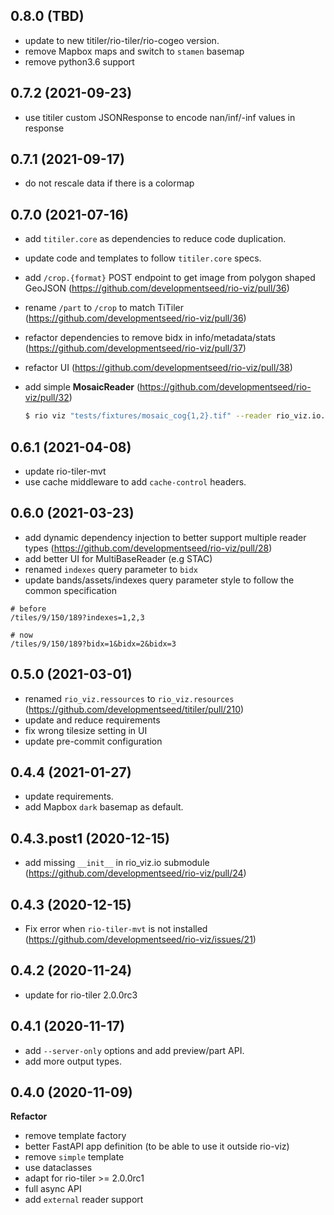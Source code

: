 
## 0.8.0 (TBD)

* update to new titiler/rio-tiler/rio-cogeo version.
* remove Mapbox maps and switch to `stamen` basemap
* remove python3.6 support

## 0.7.2 (2021-09-23)

* use titiler custom JSONResponse to encode nan/inf/-inf values in response

## 0.7.1 (2021-09-17)

* do not rescale data if there is a colormap

## 0.7.0 (2021-07-16)

* add `titiler.core` as dependencies to reduce code duplication.
* update code and templates to follow `titiler.core` specs.
* add `/crop.{format}` POST endpoint to get image from polygon shaped GeoJSON (https://github.com/developmentseed/rio-viz/pull/36)
* rename `/part` to `/crop` to match TiTiler (https://github.com/developmentseed/rio-viz/pull/36)
* refactor dependencies to remove bidx in info/metadata/stats (https://github.com/developmentseed/rio-viz/pull/37)
* refactor UI (https://github.com/developmentseed/rio-viz/pull/38)
* add simple **MosaicReader** (https://github.com/developmentseed/rio-viz/pull/32)

    ```bash
    $ rio viz "tests/fixtures/mosaic_cog{1,2}.tif" --reader rio_viz.io.MosaicReader
    ```

## 0.6.1 (2021-04-08)

* update rio-tiler-mvt
* use cache middleware to add `cache-control` headers.

## 0.6.0 (2021-03-23)

* add dynamic dependency injection to better support multiple reader types (https://github.com/developmentseed/rio-viz/pull/28)
* add better UI for MultiBaseReader (e.g STAC)
* renamed `indexes` query parameter to `bidx`
* update bands/assets/indexes query parameter style to follow the common specification

```
# before
/tiles/9/150/189?indexes=1,2,3

# now
/tiles/9/150/189?bidx=1&bidx=2&bidx=3
```

## 0.5.0 (2021-03-01)

* renamed `rio_viz.ressources` to `rio_viz.resources` (https://github.com/developmentseed/titiler/pull/210)
* update and reduce requirements
* fix wrong tilesize setting in UI
* update pre-commit configuration

## 0.4.4 (2021-01-27)

* update requirements.
* add Mapbox `dark` basemap as default.

## 0.4.3.post1 (2020-12-15)

* add missing `__init__` in rio_viz.io submodule (https://github.com/developmentseed/rio-viz/pull/24)

## 0.4.3 (2020-12-15)

* Fix error when `rio-tiler-mvt` is not installed (https://github.com/developmentseed/rio-viz/issues/21)

## 0.4.2 (2020-11-24)

* update for rio-tiler 2.0.0rc3

## 0.4.1 (2020-11-17)

* add `--server-only` options and add preview/part API.
* add more output types.

## 0.4.0 (2020-11-09)

**Refactor**

* remove template factory
* better FastAPI app definition (to be able to use it outside rio-viz)
* remove `simple` template
* use dataclasses
* adapt for rio-tiler >= 2.0.0rc1
* full async API
* add `external` reader support
